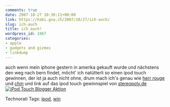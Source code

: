 ```yaml
---
comments: true
date: 2007-10-27 10:30:11+00:00
link: https://habi.gna.ch/2007/10/27/ich-auch/
slug: ich-auch
title: ich auch!
wordpress_id: 1067
categories:
- apple
- gadgets and gizmos
- linkdump
---
```


auch wenn mein iphone gestern in amerika gekauft wurde und nächstens den weg nach bern findet, möcht' ich natütterli so einen ipod touch gewinnen, der ist ja auch nicht ohne, drum mach ich's genau wie [herr rouge](http://www.rouge.ch/blog/index.php/vr/comments/au_ha_woelle/) und [chm](http://bloxxs.ch/?p=1131) und link auf das ipod touch gewinnspiel von [stereopoly.de](http://www.stereopoly.de/)
[![iPod Touch Blogger Aktion](http://www.stereopoly.de/ad/win/ipodtouch.jpg)](http://www.stereopoly.de/blogger-aktion-ipod-touch-gewinnspiel/)



Technorati Tags: [ipod](http://www.technorati.com/tag/ipod), [win](http://www.technorati.com/tag/win)
